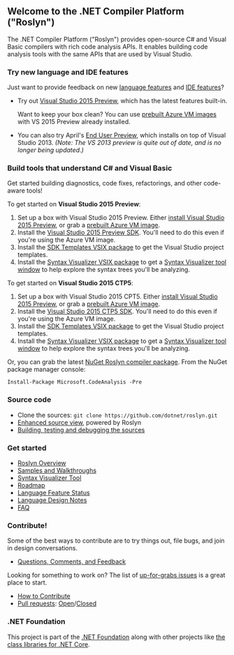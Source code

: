 ## Welcome to the .NET Compiler Platform ("Roslyn")

The .NET Compiler Platform ("Roslyn") provides open-source C# and Visual Basic compilers 
with rich code analysis APIs.  It enables building code analysis tools with the same APIs 
that are used by Visual Studio.

### Try new language and IDE features

Just want to provide feedback on new [language features](https://github.com/dotnet/roslyn/wiki/Languages-features-in-C%23-6-and-VB-14) 
and [IDE features](http://blogs.msdn.com/b/visualstudio/archive/2014/11/12/the-c-and-visual-basic-code-focused-ide-experience.aspx)? 

* Try out [Visual Studio 2015 Preview](http://www.visualstudio.com/en-us/downloads/visual-studio-2015-downloads-vs), 
which has the latest features built-in.

    Want to keep your box clean? You can use 
[prebuilt Azure VM images](http://blogs.msdn.com/b/visualstudioalm/archive/2014/06/04/visual-studio-14-ctp-now-available-in-the-virtual-machine-azure-gallery.aspx) 
with VS 2015 Preview already installed.

* You can also try April's [End User Preview](http://go.microsoft.com/fwlink/?LinkId=394641), 
which installs on top of Visual Studio 2013. *(Note: The VS 2013 preview is quite out of date, and is no longer being updated.)*

### Build tools that understand C# and Visual Basic

Get started building diagnostics, code fixes, refactorings, and other code-aware tools!

To get started on **Visual Studio 2015 Preview**:

1. Set up a box with Visual Studio 2015 Preview. Either 
[install  Visual Studio 2015 Preview](http://www.visualstudio.com/en-us/downloads/visual-studio-2015-downloads-vs), 
or grab a [prebuilt Azure VM image](http://blogs.msdn.com/b/visualstudioalm/archive/2014/06/04/visual-studio-14-ctp-now-available-in-the-virtual-machine-azure-gallery.aspx).
2. Install the [Visual Studio 2015 Preview SDK](http://www.visualstudio.com/en-us/downloads/visual-studio-2015-downloads-vs). 
You'll need to do this even if you're using the Azure VM image. 
3. Install the [SDK Templates VSIX package](http://visualstudiogallery.msdn.microsoft.com/849f3ab1-05cf-4682-b4af-ef995e2aa1a5) 
to get the Visual Studio project templates. 
4. Install the [Syntax Visualizer VSIX package](http://visualstudiogallery.msdn.microsoft.com/70e184da-9b3a-402f-b210-d62a898e2887) 
to get a [Syntax Visualizer tool window](https://github.com/dotnet/roslyn/wiki/Syntax%20Visualizer) 
to help explore the syntax trees you'll be analyzing.

To get started on **Visual Studio 2015 CTP5**:

1. Set up a box with Visual Studio 2015 CPT5. Either 
[install  Visual Studio 2015 Preview](http://go.microsoft.com/fwlink/?LinkId=400496), 
or grab a [prebuilt Azure VM image](http://blogs.msdn.com/b/visualstudioalm/archive/2014/06/04/visual-studio-14-ctp-now-available-in-the-virtual-machine-azure-gallery.aspx).
2. Install the [Visual Studio 2015 CTP5 SDK](http://go.microsoft.com/fwlink/?LinkId=400496). 
You'll need to do this even if you're using the Azure VM image. 
3. Install the [SDK Templates VSIX package](https://visualstudiogallery.msdn.microsoft.com/ae1cf421-54bf-4406-b48c-76a182819fb7) 
to get the Visual Studio project templates. 
4. Install the [Syntax Visualizer VSIX package](https://visualstudiogallery.msdn.microsoft.com/b5104545-29ed-46b2-beb0-351af9ca2d21) 
to get a [Syntax Visualizer tool window](https://github.com/dotnet/roslyn/wiki/Syntax%20Visualizer) 
to help explore the syntax trees you'll be analyzing.

Or, you can grab the latest [NuGet Roslyn compiler package](http://www.nuget.org/packages/Microsoft.CodeAnalysis). 
From the NuGet package manager console:

    Install-Package Microsoft.CodeAnalysis -Pre

### Source code

* Clone the sources: `git clone https://github.com/dotnet/roslyn.git`
* [Enhanced source view](http://source.roslyn.codeplex.com/), powered by Roslyn 
* [Building, testing and debugging the sources](https://github.com/dotnet/roslyn/wiki/Building%20Testing%20and%20Debugging)

### Get started

* [Roslyn Overview](https://github.com/dotnet/roslyn/wiki/Roslyn%20Overview) 
* [Samples and Walkthroughs](https://github.com/dotnet/roslyn/wiki/Samples-and-Walkthroughs)
* [Syntax Visualizer Tool](https://github.com/dotnet/roslyn/wiki/Syntax%20Visualizer)
* [Roadmap](https://github.com/dotnet/roslyn/wiki/Roadmap) 
* [Language Feature Status](https://github.com/dotnet/roslyn/wiki/Languages-features-in-C%23-6-and-VB-14)
* [Language Design Notes](https://roslyn.codeplex.com/documentation?referringTitle=Home&ANCHOR#langdesignlinks)
* [FAQ](https://github.com/dotnet/roslyn/wiki/FAQ)

### Contribute!

Some of the best ways to contribute are to try things out, file bugs, and join in design conversations. 

* [Questions, Comments, and Feedback](https://roslyn.codeplex.com/wikipage?title=Questions%2c%20Comments%2c%20and%20Feedback&referringTitle=Home)

Looking for something to work on? The list of [up-for-grabs issues](https://roslyn.codeplex.com/workitem/list/advanced?keyword=grabs&status=Open%2b%28not%2bclosed%29&type=All&priority=All&release=All&assignedTo=All&component=All&reasonClosed=All&sortField=LastUpdatedDate&sortDirection=Descending&page=0) is a great place to start.

* [How to Contribute](https://roslyn.codeplex.com/wikipage?title=How%20to%20Contribute&referringTitle=Home) 
* [Pull requests](https://github.com/dotnet/roslyn/pulls): [Open](https://github.com/dotnet/roslyn/pulls?q=is%3Aopen+is%3Apr)/[Closed](https://github.com/dotnet/roslyn/pulls?q=is%3Apr+is%3Aclosed)

### .NET Foundation

This project is part of the [.NET Foundation](http://www.dotnetfoundation.org/projects) along with other
projects like [the class libraries for .NET Core](https://github.com/dotnet/corefx/).
